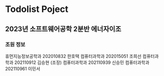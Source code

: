 # Todolist Poject
## 2023년 소프트웨어공학 2분반 에너자이조
### 조원 정보 
휴먼지능정보공학과 202010832 한호택
컴퓨터과학과 202015051 조희선
컴퓨터과학과 202110912 김승현 (조장)
컴퓨터과학과 202110939 신승민
컴퓨터과학과 202110961 이민서
